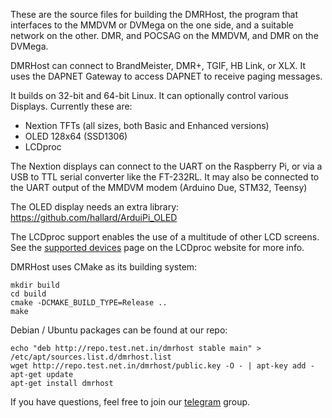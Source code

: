 These are the source files for building the DMRHost, the program that
interfaces to the MMDVM or DVMega on the one side, and a suitable network on
the other. DMR, and POCSAG on the MMDVM, and DMR on the DVMega.

DMRHost can connect to BrandMeister, DMR+, TGIF, HB Link, or XLX.
It uses the DAPNET Gateway to access DAPNET to receive paging messages.

It builds on 32-bit and 64-bit Linux. It can optionally control
various Displays. Currently these are:

- Nextion TFTs (all sizes, both Basic and Enhanced versions)
- OLED 128x64 (SSD1306)
- LCDproc

The Nextion displays can connect to the UART on the Raspberry Pi, or via a USB
to TTL serial converter like the FT-232RL. It may also be connected to the UART
output of the MMDVM modem (Arduino Due, STM32, Teensy)

The OLED display needs an extra library: https://github.com/hallard/ArduiPi_OLED

The LCDproc support enables the use of a multitude of other LCD screens. See
the [supported devices](http://lcdproc.omnipotent.net/hardware.php3) page on
the LCDproc website for more info.

DMRHost uses CMake as its building system:
```
mkdir build
cd build
cmake -DCMAKE_BUILD_TYPE=Release ..
make
```

Debian / Ubuntu packages can be found at our repo:
```
echo "deb http://repo.test.net.in/dmrhost stable main" > /etc/apt/sources.list.d/dmrhost.list
wget http://repo.test.net.in/dmrhost/public.key -O - | apt-key add -
apt-get update
apt-get install dmrhost
```

If you have questions, feel free to join our [telegram](https://t.me/dmrhost) group.
